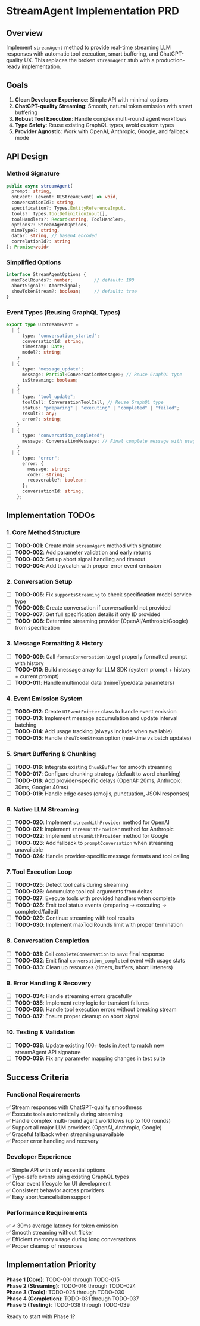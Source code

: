 # StreamAgent Implementation PRD

## Overview
Implement `streamAgent` method to provide real-time streaming LLM responses with automatic tool execution, smart buffering, and ChatGPT-quality UX. This replaces the broken `streamAgent` stub with a production-ready implementation.

## Goals
1. **Clean Developer Experience**: Simple API with minimal options
2. **ChatGPT-quality Streaming**: Smooth, natural token emission with smart buffering
3. **Robust Tool Execution**: Handle complex multi-round agent workflows
4. **Type Safety**: Reuse existing GraphQL types, avoid custom types
5. **Provider Agnostic**: Work with OpenAI, Anthropic, Google, and fallback mode

## API Design

### Method Signature
```typescript
public async streamAgent(
  prompt: string,
  onEvent: (event: UIStreamEvent) => void,
  conversationId?: string,
  specification?: Types.EntityReferenceInput,
  tools?: Types.ToolDefinitionInput[],
  toolHandlers?: Record<string, ToolHandler>,
  options?: StreamAgentOptions,
  mimeType?: string,
  data?: string, // base64 encoded
  correlationId?: string
): Promise<void>
```

### Simplified Options
```typescript
interface StreamAgentOptions {
  maxToolRounds?: number;        // default: 100
  abortSignal?: AbortSignal;
  showTokenStream?: boolean;     // default: true
}
```

### Event Types (Reusing GraphQL Types)
```typescript
export type UIStreamEvent =
  | {
      type: "conversation_started";
      conversationId: string;
      timestamp: Date;
      model?: string;
    }
  | {
      type: "message_update";
      message: Partial<ConversationMessage>; // Reuse GraphQL type
      isStreaming: boolean;
    }
  | {
      type: "tool_update";
      toolCall: ConversationToolCall; // Reuse GraphQL type
      status: "preparing" | "executing" | "completed" | "failed";
      result?: any;
      error?: string;
    }
  | {
      type: "conversation_completed";
      message: ConversationMessage; // Final complete message with usage
    }
  | {
      type: "error";
      error: {
        message: string;
        code?: string;
        recoverable?: boolean;
      };
      conversationId: string;
    };
```

## Implementation TODOs

### 1. Core Method Structure
- [ ] **TODO-001**: Create main `streamAgent` method with signature
- [ ] **TODO-002**: Add parameter validation and early returns
- [ ] **TODO-003**: Set up abort signal handling and timeout
- [ ] **TODO-004**: Add try/catch with proper error event emission

### 2. Conversation Setup
- [ ] **TODO-005**: Fix `supportsStreaming` to check specification model service type
- [ ] **TODO-006**: Create conversation if conversationId not provided
- [ ] **TODO-007**: Get full specification details if only ID provided
- [ ] **TODO-008**: Determine streaming provider (OpenAI/Anthropic/Google) from specification

### 3. Message Formatting & History
- [ ] **TODO-009**: Call `formatConversation` to get properly formatted prompt with history
- [ ] **TODO-010**: Build message array for LLM SDK (system prompt + history + current prompt)
- [ ] **TODO-011**: Handle multimodal data (mimeType/data parameters)

### 4. Event Emission System
- [ ] **TODO-012**: Create `UIEventEmitter` class to handle event emission
- [ ] **TODO-013**: Implement message accumulation and update interval batching
- [ ] **TODO-014**: Add usage tracking (always include when available)
- [ ] **TODO-015**: Handle `showTokenStream` option (real-time vs batch updates)

### 5. Smart Buffering & Chunking
- [ ] **TODO-016**: Integrate existing `ChunkBuffer` for smooth streaming
- [ ] **TODO-017**: Configure chunking strategy (default to word chunking)
- [ ] **TODO-018**: Add provider-specific delays (OpenAI: 20ms, Anthropic: 30ms, Google: 40ms)
- [ ] **TODO-019**: Handle edge cases (emojis, punctuation, JSON responses)

### 6. Native LLM Streaming
- [ ] **TODO-020**: Implement `streamWithProvider` method for OpenAI
- [ ] **TODO-021**: Implement `streamWithProvider` method for Anthropic  
- [ ] **TODO-022**: Implement `streamWithProvider` method for Google
- [ ] **TODO-023**: Add fallback to `promptConversation` when streaming unavailable
- [ ] **TODO-024**: Handle provider-specific message formats and tool calling

### 7. Tool Execution Loop
- [ ] **TODO-025**: Detect tool calls during streaming
- [ ] **TODO-026**: Accumulate tool call arguments from deltas
- [ ] **TODO-027**: Execute tools with provided handlers when complete
- [ ] **TODO-028**: Emit tool status events (preparing → executing → completed/failed)
- [ ] **TODO-029**: Continue streaming with tool results
- [ ] **TODO-030**: Implement maxToolRounds limit with proper termination

### 8. Conversation Completion
- [ ] **TODO-031**: Call `completeConversation` to save final response
- [ ] **TODO-032**: Emit final `conversation_completed` event with usage stats
- [ ] **TODO-033**: Clean up resources (timers, buffers, abort listeners)

### 9. Error Handling & Recovery
- [ ] **TODO-034**: Handle streaming errors gracefully
- [ ] **TODO-035**: Implement retry logic for transient failures
- [ ] **TODO-036**: Handle tool execution errors without breaking stream
- [ ] **TODO-037**: Ensure proper cleanup on abort signal

### 10. Testing & Validation
- [ ] **TODO-038**: Update existing 100+ tests in /test to match new streamAgent API signature
- [ ] **TODO-039**: Fix any parameter mapping changes in test suite

## Success Criteria

### Functional Requirements
✅ Stream responses with ChatGPT-quality smoothness  
✅ Execute tools automatically during streaming  
✅ Handle complex multi-round agent workflows (up to 100 rounds)  
✅ Support all major LLM providers (OpenAI, Anthropic, Google)  
✅ Graceful fallback when streaming unavailable  
✅ Proper error handling and recovery  

### Developer Experience
✅ Simple API with only essential options  
✅ Type-safe events using existing GraphQL types  
✅ Clear event lifecycle for UI development  
✅ Consistent behavior across providers  
✅ Easy abort/cancellation support  

### Performance Requirements
✅ < 30ms average latency for token emission  
✅ Smooth streaming without flicker  
✅ Efficient memory usage during long conversations  
✅ Proper cleanup of resources  

## Implementation Priority

**Phase 1 (Core)**: TODO-001 through TODO-015  
**Phase 2 (Streaming)**: TODO-016 through TODO-024  
**Phase 3 (Tools)**: TODO-025 through TODO-030  
**Phase 4 (Completion)**: TODO-031 through TODO-037  
**Phase 5 (Testing)**: TODO-038 through TODO-039  

Ready to start with Phase 1?